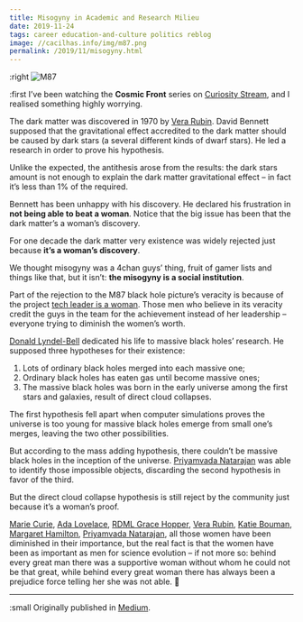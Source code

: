 ```yaml
---
title: Misogyny in Academic and Research Milieu
date: 2019-11-24
tags: career education-and-culture politics reblog
image: //cacilhas.info/img/m87.png
permalink: /2019/11/misogyny.html
---
```

[image]: {{{image}}}
[Ada Lovelace]: https://www.biography.com/scholar/ada-lovelace
[Curiosity Stream]: https://curiositystream.com/
[Donald Lyndel-Bell]: https://www.nature.com/articles/d41586-018-02579-w
[Katie Bouman]: http://users.cms.caltech.edu/~klbouman/
[Margaret Hamilton]: https://www.britannica.com/biography/Margaret-Hamilton-American-computer-scientist
[Marie Curie]: https://www.nobelprize.org/prizes/physics/1903/marie-curie/biographical/
[Medium]: https://cacilhas.medium.com/misogyny-in-academic-and-research-milieu-a0de47ee49ec
[Priyamvada Natarajan]: https://www.quantamagazine.org/priyamvada-natarajan-maps-the-invisible-universe-20190204/
[RDML Grace Hopper]: https://www.britannica.com/biography/Grace-Hopper
[Vera Rubin]: https://scientificwomen.net/women/rubin-vera-86

:right ![M87][image]

:first I’ve been watching the **Cosmic Front** series on [Curiosity Stream][],
and I realised something highly worrying.

The dark matter was discovered in 1970 by [Vera Rubin][]. David Bennett supposed
that the gravitational effect accredited to the dark matter should be caused by
dark stars (a several different kinds of dwarf stars). He led a research in
order to prove his hypothesis.

Unlike the expected, the antithesis arose from the results: the dark stars
amount is not enough to explain the dark matter gravitational effect – in fact
it’s less than 1% of the required.

Bennett has been unhappy with his discovery. He declared his frustration in
**not being able to beat a woman**. Notice that the big issue has been that the
dark matter’s a woman’s discovery.

For one decade the dark matter very existence was widely rejected just because
**it’s a woman’s discovery**.

We thought misogyny was a 4chan guys’ thing, fruit of gamer lists and things
like that, but it isn’t: **the misogyny is a social institution**.

Part of the rejection to the M87 black hole picture’s veracity is because of the
project [tech leader is a woman][Katie Bouman]. Those men who believe in its
veracity credit the guys in the team for the achievement instead of her
leadership – everyone trying to diminish the women’s worth.

[Donald Lyndel-Bell][] dedicated his life to massive black holes’ research. He
supposed three hypotheses for their existence:

1. Lots of ordinary black holes merged into each massive one;
1. Ordinary black holes has eaten gas until become massive ones;
1. The massive black holes was born in the early universe among the first stars
   and galaxies, result of direct cloud collapses.

The first hypothesis fell apart when computer simulations proves the universe is
too young for massive black holes emerge from small one’s merges, leaving the
two other possibilities.

But according to the mass adding hypothesis, there couldn’t be massive black
holes in the inception of the universe. [Priyamvada Natarajan][] was able to
identify those impossible objects, discarding the second hypothesis in favor of
the third.

But the direct cloud collapse hypothesis is still reject by the community just
because it’s a woman’s proof.

[Marie Curie][], [Ada Lovelace][], [RDML Grace Hopper][], [Vera Rubin][],
[Katie Bouman][], [Margaret Hamilton][], [Priyamvada Natarajan][], all those
women have been diminished in their importance, but the real fact is that the
women have been as important as men for science evolution – if not more so:
behind every great man there was a supportive woman without whom he could not
be that great, while behind every great woman there has always been a prejudice
force telling her she was not able. 🐝

-----

:small Originally published in [Medium][].
